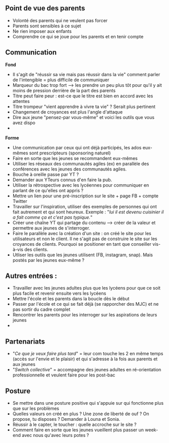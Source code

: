 
## Point de vue des parents
- Volonté des parents qui ne veulent pas forcer
- Parents sont sensibles à ce sujet
- Ne rien imposer aux enfants
- Comprendre ce qui se joue pour les parents et en tenir compte

## Communication
**Fond**
- Il s'agit de "réussir sa vie mais pas réussir dans la vie" comment parler de l'intengible = plus difficile de communiquer
- Marqueur du bac trop fort --> les prendre un peu plus tôt pour qu'il y ait moins de pression derrière de la part des parents
- Titre peut faire peur : est-ce que le titre est bien en accord avec les attentes
- Titre trompeur "vient apprendre à vivre ta vie" ? Serait plus pertinent
- Changement de croyances est plus l'angle d'attaque
- Dire aux jeune "pensez-par vous-même" et voici les outils que vous avez dispo
- 

**Forme** 
- Une communication par ceux qui ont déjà participés, les ados eux-mêmes sont prescripteurs (sponsoring naturel)
- Faire en sorte que les jeunes se recommandent eux-mêmes
- Utiliser les réseaux des communautés agiles (ex) en parallèle des conférences avec les jeunes des communautés agiles.
- Bouche à oreille passe par YT ? 
- Demander aux YTeurs connus d'en faire la pub.
- Utiliser la rétrospective avec les lycéennes pour communiquer en parlant de ce qu'elles ont appris ? 
- Mettre un lien pour une pré-inscription sur le site + page FB + compte Twitter
- Travailler sur l'inspiration, utiliser des exemples de personnes qui ont fait autrement et qui sont heureux. Exemple : "*lui il est devenu cuisinier il a fait comme ça et c'est pas typique.*"
- Créer une chaîne YT qui partage du contenu --> créer de la valeur et permettre aux jeunes de s'interroger. 
- Faire le parallèle avec la création d'un site : on créé le site pour les utilisateurs et non le client. Il ne s'agit pas de construire le site sur les croyances de clients. Pourquoi se positioner en tant que conseiller vis-à-vis des clients. 
- Utliser les outils que les jeunes utilisent (FB, instagram, snap). Mais postés par les jeunes eux-même ? 


## Autres entrées : 
- Travailler avec les jeunes adultes plus que les lycéens pour que ce soit plus facile et revenir ensuite vers les lycéens
- Mettre l'école et les parents dans la boucle dès le début
- Passer par l'école et ce qui se fait déjà (se rapporcher des MJC) et ne pas sortir du cadre complet
- Rencontrer les parents pour les interroger sur les aspirations de leurs jeunes
- 

## Partenariats 
- "*Ce que je veux faire plus tard*" = leur com touche les 2 en même temps (accès sur l'envie et le plaisir) et qui s'adresse à la fois aux parents et aux jeunes
- "*Switch collective*" = accompagne des jeunes adultes en ré-orientation professionnelle et veulent faire pour les post-bac

## Posture
- Se mettre dans une posture positive qui s'appuie sur qui fonctionne plus que sur les problèmes 
- Quelles valeurs on créé en plus ? Une zone de liberté de ouf ? On propose, tu disposes ? Demander à Louna et Sonia.
- Réussir à le capter, le toucher : quelle accroche sur le site ? 
- Comment faire en sorte que les jeunes vueillent plus passer un week-end avec nous qu'avec leurs potes ?







